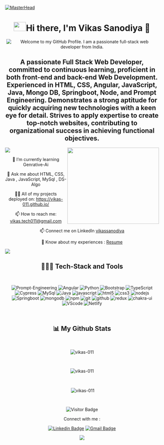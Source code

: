 [![MasterHead](https://cdn.hashnode.com/res/hashnode/image/upload/v1609863995034/X1npNgq5d.gif)](https://vikas-011.github.io)
<!-- <h1 align="center">Hi👋 I'm Vikas Sanodiya </h1> -->
<h1 align='center'><img height="30" width="40" src="https://raw.githubusercontent.com/blackcater/blackcater/main/images/Hi.gif"/>Hi there, I'm Vikas Sanodiya 🙂</h1>
<p align='center' style='margin: 16px 4px 8px;'>
    <img src="https://readme-typing-svg.herokuapp.com?font=Fira+Code&duration=3000&pause=1000&speed=10&color=54A6FF&center=true&vCenter=true&multiline=true&width=710&height=70&lines=Welcome+to+my+GitHub+Profile;I+am+a+passionate+full-stack+web+developer+from+India" alt="Welcome to my GitHub Profile. I am a passionate full-stack web developer from India." />
</p>
 
<h2 align='center'>
A passionate Full Stack Web Developer, committed to continuous learning, proficient in both front-end and back-end Web Development. Experienced in HTML, CSS, Angular, JavaScript, Java, Mongo DB, Springboot, Node, and Prompt Engineering. Demonstrates a strong aptitude for quickly acquiring new technologies with a keen eye for detail. Strives to apply expertise to create top-notch websites, contributing to organizational success in achieving functional objectives.</h2>

 <img src='https://raw.githubusercontent.com/andreasbm/readme/master/assets/lines/colored.png' />
 
 <img class="mt200" src="https://raw.githubusercontent.com/MicaelliMedeiros/micaellimedeiros/master/image/computer-illustration.png" height="250" width="300px" align="right" >
  

<div align="center">
 <p>🌱 I’m currently learning Genrative-Ai</p>
 <p>💬 Ask me about HTML, CSS, Java , JavaScript, MySql , DS-Algo</p>
 <p>👨‍💻 All of my projects deployed on: <a href="https://vikas-011.github.io/">https://vikas-011.github.io/</a></p>
 <p>📫 How to reach me: <a href="vikas.tech011@gmail.com">vikas.tech011@gmail.com</a></p> 
<p>📫 Connect me on LinkedIn <a href="https://www.linkedin.com/in/vikassanodiya">vikassanodiya</a></p>
 <p>📄 Know about my experiences : <a href="https://vikas-011.github.io/Resume%20Vikas%20Sanodiya.pdf">Resume</a></p>
</div>

<img src='https://raw.githubusercontent.com/andreasbm/readme/master/assets/lines/colored.png' />
<div align="center">
 
    
   <div align="center">
    <h2 align="center">🧑🏻‍💻 Tech-Stack and Tools</h2>
   <br/>
   <p>
    <img src="https://img.shields.io/badge/Prompt_Engineering-eed202?style=for-the-badge&logo=Prompt_Engineering" alt="Prompt-Engineering" />
    <img src="https://img.shields.io/badge/-Angular-red?style=for-the-badge&logo=Angular" alt="Angular" />
    <img src="https://img.shields.io/badge/-Python-black?style=for-the-badge&logo=Python" alt="Python" />
    <img src="https://img.shields.io/badge/-Bootstrap-563D7C?style=for-the-badge&logo=bootstrap" alt="Bootstrap" />
    <img src="https://img.shields.io/badge/-TypeScript-007ACC?style=for-the-badge&logo=typescript" alt="TypeScript" />
    <img src="https://img.shields.io/badge/-Cypress-311C87?style=for-the-badge&logo=apollo-cypress" alt="Cypress" />
    <img src="https://img.shields.io/badge/-MySql-E10098?style=for-the-badge&logo=MySql" alt="MySql" />
    <img src="https://img.shields.io/badge/Java -20232A?style=for-the-badge&logo=Java&logoColor=61DAFB" alt="Java " />
    <img src="https://img.shields.io/badge/JavaScript-323330?style=for-the-badge&logo=javascript&logoColor=F7DF1E" alt="javascript" />
    <img src="https://img.shields.io/badge/HTML5-E34F26?style=for-the-badge&logo=html5&logoColor=white" alt="html5" />
    <img src="https://img.shields.io/badge/CSS3-1572B6?style=for-the-badge&logo=css3&logoColor=white" alt="css3" /> 
    <img src="https://img.shields.io/badge/Node.js-339933?style=for-the-badge&logo=nodedotjs&logoColor=white" alt="nodejs" />
    <img src="https://img.shields.io/badge/Springboot-000000?style=for-the-badge&logo=Springboot&logoColor=white" alt="Springboot" />
    <img src="https://img.shields.io/badge/MongoDB-4EA94B?style=for-the-badge&logo=mongodb&logoColor=white" alt="mongodb" />
    <img src="https://img.shields.io/badge/npm-CB3837?style=for-the-badge&logo=npm&logoColor=white" alt="npm" />
    <img src="https://img.shields.io/badge/Git-f44d27?style=for-the-badge&logo=git&logoColor=white" alt="git" />
    <img src="https://img.shields.io/badge/GitHub-100000?style=for-the-badge&logo=github&logoColor=white" alt="github" /> 
    <img src="https://img.shields.io/badge/Redux-593D88?style=for-the-badge&logo=redux&logoColor=white" alt="redux" /> 
    <img src="https://img.shields.io/badge/Chakra%20UI-3bc7bd?style=for-the-badge&logo=chakraui&logoColor=white" alt="chakra-ui" />
    <img src="https://img.shields.io/badge/-VScode-336791?style=for-the-badge&logo=VScode" alt="VScode" />
    <img src="https://img.shields.io/badge/-Netlify-430098?style=for-the-badge&logo=Netlify" alt="Netlify" />
   </p>
</div>
 
<!-- ![HTML5](https://img.shields.io/badge/-HTML5-E34F26?style=flat-square&logo=html5&logoColor=white)
![CSS3](https://img.shields.io/badge/-CSS3-1572B6?style=flat-square&logo=css3)
![JavaScript](https://img.shields.io/badge/-JavaScript-black?style=flat-square&logo=javascript)
![Java ](https://img.shields.io/badge/-Java -black?style=flat-square&logo=Java )
![Redux](https://img.shields.io/badge/-Redux-black?style=flat-square&logo=Redux)
![ChakraUI](https://img.shields.io/badge/-ChakraUI-00599C?style=flat-square&logo=ChakraUI)
![MySql](https://img.shields.io/badge/-MySql-E10098?style=flat-square&logo=MySql)
![Cypress](https://img.shields.io/badge/-Cypress-311C87?style=flat-square&logo=apollo-cypress)
![TypeScript](https://img.shields.io/badge/-TypeScript-007ACC?style=flat-square&logo=typescript)
![Bootstrap](https://img.shields.io/badge/-Bootstrap-563D7C?style=flat-square&logo=bootstrap)
![Python](https://img.shields.io/badge/-Python-black?style=flat-square&logo=Python)
![Nodejs](https://img.shields.io/badge/-Nodejs-black?style=flat-square&logo=Node.js)
![MongoDB](https://img.shields.io/badge/-MongoDB-black?style=flat-square&logo=mongodb)
![ExpessJS](https://img.shields.io/badge/-ExpessJS-black?style=flat-square&logo=Springboot)
![VScode](https://img.shields.io/badge/-VScode-336791?style=flat-square&logo=VScode)
![Github](https://img.shields.io/badge/-Github-black?style=flat-square&logo=Github)
![Netlify](https://img.shields.io/badge/-Netlify-430098?style=flat-square&logo=Netlify)
  -->
<div/>
 <br/>
 <h2 align="center">📊 My Github Stats</h2>
   <br/>   
 
 <p><img align="center" src="https://github-readme-stats.vercel.app/api/top-langs?username=vikas-011&show_icons=true&locale=en&layout=compact" alt="vikas-011" /></p>
  
  <br/>
<p><img align="center" src="https://github-readme-streak-stats.herokuapp.com?user=vikas-011&show_icons=true&&theme=highcontrast&ring=38EBDA" alt="vikas-011" /></p>
 <br/>
 
<p>&nbsp;<img align="center" src="https://github-readme-stats.vercel.app/api?username=vikas-011&show_icons=true&&theme=highcontrast&ring=38EBDA" alt="vikas-011" /></p>
 <br/>
 
![Visitor Badge](https://visitor-badge.laobi.icu/badge?page_id=vikas-011.vikas-011)


Connect with me :
 
 [![Linkedin Badge](https://img.shields.io/badge/-LinkedIn-blue?style=flat-square&logo=Linkedin&logoColor=white&link=https://www.linkedin.com/in/vikassanodiya?original_referer=https%3A%2F%2Fwww.google.com%2F)](https://www.linkedin.com/in/vikassanodiya?original_referer=https%3A%2F%2Fwww.google.com%2F)  [![Gmail Badge](https://img.shields.io/badge/-GMAIL-c14438?style=flat-square&logo=Gmail&logoColor=white&link=mailto:vikas.tech011@gmail.com)](mailto:vikas.tech011@gmail.com)
 
 
 <img  src="https://raw.githubusercontent.com/Trilokia/Trilokia/379277808c61ef204768a61bbc5d25bc7798ccf1/bottom_header.svg">
  </p>

